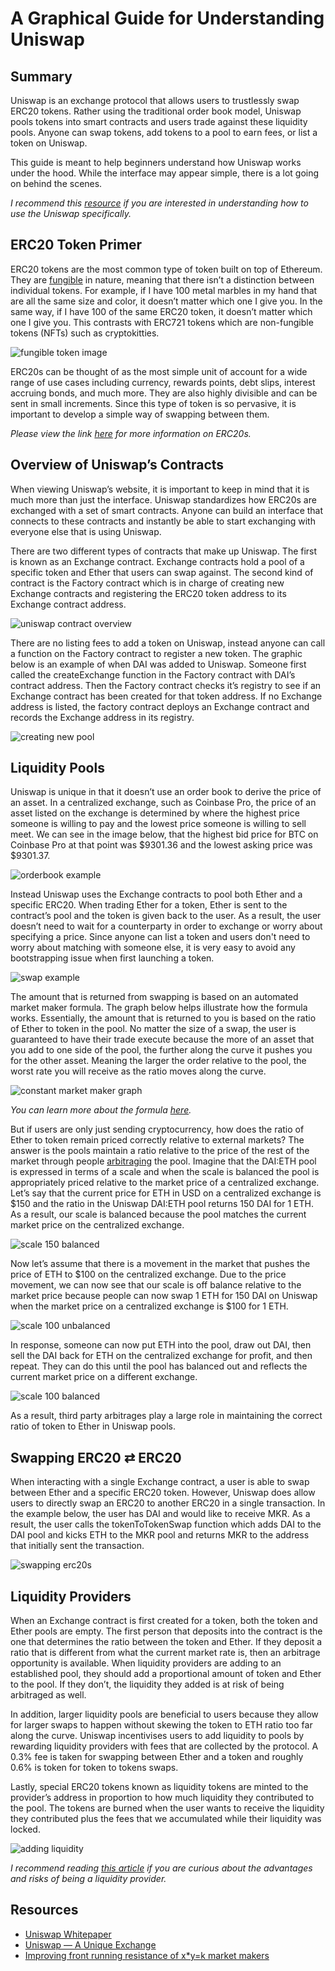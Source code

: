 # A Graphical Guide for Understanding Uniswap

## Summary

Uniswap is an exchange protocol that allows users to trustlessly swap ERC20 tokens. Rather using the traditional order book model, Uniswap pools tokens into smart contracts and users trade against these liquidity pools. Anyone can swap tokens, add tokens to a pool to earn fees, or list a token on Uniswap.

This guide is meant to help beginners understand how Uniswap works under the hood. While the interface may appear simple, there is a lot going on behind the scenes.

*I recommend this [resource](https://defitutorials.substack.com/p/the-ultimate-guide-to-uniswap) if you are interested in understanding how to use the Uniswap specifically.*


## ERC20 Token Primer

ERC20 tokens are the most common type of token built on top of Ethereum. They are [fungible](https://en.wikipedia.org/wiki/Fungibility) in nature, meaning that there isn’t a distinction between individual tokens. For example, if I have 100 metal marbles in my hand that are all the same size and color, it doesn’t matter which one I give you. In the same way, if I have 100 of the same ERC20 token, it doesn’t matter which one I give you. This contrasts with ERC721 tokens which are non-fungible tokens (NFTs) such as cryptokitties.

![fungible token image](/docs/assets/images/uniswap_guide/fungible_tokens.png)

ERC20s can be thought of as the most simple unit of account for a wide range of use cases including currency, rewards points, debt slips, interest accruing bonds, and much more. They are also highly divisible and can be sent in small increments. Since this type of token is so pervasive, it is important to develop a simple way of swapping between them.

*Please view the link [here](https://eips.ethereum.org/EIPS/eip-20) for more information on ERC20s.*


## Overview of Uniswap’s Contracts

When viewing Uniswap’s website, it is important to keep in mind that it is much more than just the interface. Uniswap standardizes how ERC20s are exchanged with a set of smart contracts. Anyone can build an interface that connects to these contracts and instantly be able to start exchanging with everyone else that is using Uniswap.

There are two different types of contracts that make up Uniswap. The first is known as an Exchange contract. Exchange contracts hold a pool of a specific token and Ether that users can swap against. The second kind of contract is the Factory contract which is in charge of creating new Exchange contracts and registering the ERC20 token address to its Exchange contract address.

![uniswap contract overview](/docs/assets/images/uniswap_guide/uniswap_contract_overview.png)

There are no listing fees to add a token on Uniswap, instead anyone can call a function on the Factory contract to register a new token. The graphic below is an example of when DAI was added to Uniswap. Someone first called the createExchange function in the Factory contract with DAI’s contract address. Then the Factory contract checks it’s registry to see if an Exchange contract has been created for that token address. If no Exchange address is listed, the factory contract deploys an Exchange contract and records the Exchange address in its registry.

![creating new pool](/docs/assets/images/uniswap_guide/new_pool_creation.png)


## Liquidity Pools

Uniswap is unique in that it doesn’t use an order book to derive the price of an asset. In a centralized exchange, such as Coinbase Pro, the price of an asset listed on the exchange is determined by where the highest price someone is willing to pay and the lowest price someone is willing to sell meet. We can see in the image below, that the highest bid price for BTC on Coinbase Pro at that point was $9301.36 and the lowest asking price was $9301.37.

![orderbook example](/docs/assets/images/uniswap_guide/orderbook_example.png)

Instead Uniswap uses the Exchange contracts to pool both Ether and a specific ERC20. When trading Ether for a token, Ether is sent to the contract’s pool and the token is given back to the user. As a result, the user doesn’t need to wait for a counterparty in order to exchange or worry about specifying a price. Since anyone can list a token and users don't need to worry about matching with someone else, it is very easy to avoid any bootstrapping issue when first launching a token.

![swap example](/docs/assets/images/uniswap_guide/swap_example.png)

The amount that is returned from swapping is based on an automated market maker formula. The graph below helps illustrate how the formula works. Essentially, the amount that is returned to you is based on the ratio of Ether to token in the pool. No matter the size of a swap, the user is guaranteed to have their trade execute because the more of an asset that you add to one side of the pool, the further along the curve it pushes you for the other asset. Meaning the larger the order relative to the pool, the worst rate you will receive as the ratio moves along the curve.

![constant market maker graph](/docs/assets/images/uniswap_guide/market_graph.png)

*You can learn more about the formula [here](https://ethresear.ch/t/improving-front-running-resistance-of-x-y-k-market-makers/1281).*

But if users are only just sending cryptocurrency, how does the ratio of Ether to token remain priced correctly relative to external markets? The answer is the pools maintain a ratio relative to the price of the rest of the market through people [arbitraging](https://en.wikipedia.org/wiki/Arbitrage) the pool. Imagine that the DAI:ETH pool is expressed in terms of a scale and when the scale is balanced the pool is appropriately priced relative to the market price of a centralized exchange. Let’s say that the current price for ETH in USD on a centralized exchange is $150 and the ratio in the Uniswap DAI:ETH pool returns 150 DAI for 1 ETH. As a result, our scale is balanced because the pool matches the current market price on the centralized exchange. 

![scale 150 balanced](/docs/assets/images/uniswap_guide/scale_150_balanced.png)

Now let’s assume that there is a movement in the market that pushes the price of ETH to $100 on the centralized exchange. Due to the price movement, we can now see that our scale is off balance relative to the market price because people can now swap 1 ETH for 150 DAI on Uniswap when the market price on a centralized exchange is $100 for 1 ETH. 

![scale 100 unbalanced](/docs/assets/images/uniswap_guide/scale_100_unbalanced.png)

In response, someone can now put ETH into the pool, draw out DAI, then sell the DAI back for ETH on the centralized exchange for profit, and then repeat. They can do this until the pool has balanced out and reflects the current market price on a different exchange.

![scale 100 balanced](/docs/assets/images/uniswap_guide/scale_100_balanced.png)

As a result, third party arbitrages play a large role in maintaining the correct ratio of token to Ether in Uniswap pools.


## Swapping ERC20 ⇄ ERC20
When interacting with a single Exchange contract, a user is able to swap between Ether and a specific ERC20 token. However, Uniswap does allow users to directly swap an ERC20 to another ERC20 in a single transaction. In the example below, the user has DAI and would like to receive MKR. As a result, the user calls the tokenToTokenSwap function which adds DAI to the DAI pool and kicks ETH to the MKR pool and returns MKR to the address that initially sent the transaction. 

![swapping erc20s](/docs/assets/images/uniswap_guide/swapping_erc20s.png)


## Liquidity Providers

When an Exchange contract is first created for a token, both the token and Ether pools are empty. The first person that deposits into the contract is the one that determines the ratio between the token and Ether. If they deposit a ratio that is different from what the current market rate is, then an arbitrage opportunity is available. When liquidity providers are adding to an established pool, they should add a proportional amount of token and Ether to the pool. If they don’t, the liquidity they added is at risk of being arbitraged as well.

In addition, larger liquidity pools are beneficial to users because they allow for larger swaps to happen without skewing the token to ETH ratio too far along the curve. Uniswap incentivises users to add liquidity to pools by rewarding liquidity providers with fees that are collected by the protocol. A 0.3% fee is taken for swapping between Ether and a token and roughly 0.6% is token for token to tokens swaps.

Lastly, special ERC20 tokens known as liquidity tokens are minted to the provider’s address in proportion to how much liquidity they contributed to the pool. The tokens are burned when the user wants to receive the liquidity they contributed plus the fees that we accumulated while their liquidity was locked.

![adding liquidity](/docs/assets/images/uniswap_guide/liquidity_token_image.png)


*I recommend reading [this article](https://medium.com/@pintail/uniswap-a-good-deal-for-liquidity-providers-104c0b6816f2) if you are curious about the advantages and risks of being a liquidity provider.*

## Resources

* [Uniswap Whitepaper](https://hackmd.io/C-DvwDSfSxuh-Gd4WKE_ig)
* [Uniswap — A Unique Exchange](https://medium.com/scalar-capital/uniswap-a-unique-exchange-f4ef44f807bf)
* [Improving front running resistance of x*y=k market makers](https://ethresear.ch/t/improving-front-running-resistance-of-x-y-k-market-makers/1281)
